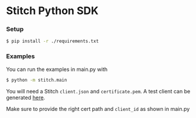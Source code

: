 # Stitch Python SDK
### Setup
```zsh
$ pip install -r ./requirements.txt
```

### Examples
You can run the examples in main.py with
```zsh
$ python -m stitch.main
```

You will need a Stitch `client.json` and `certificate.pem`.
A test client can be generated [here](https://stitch.money/get-access).

Make sure to provide the right cert path and `client_id` as shown
in main.py
